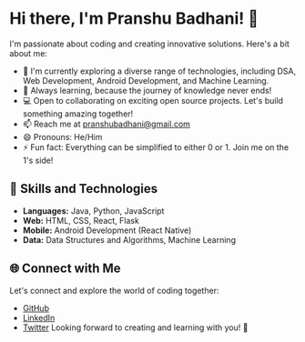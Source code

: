 # Hi there, I'm Pranshu Badhani! 👋

I'm passionate about coding and creating innovative solutions. Here's a bit about me:

- 🔭 I'm currently exploring a diverse range of technologies, including DSA, Web Development, Android Development, and Machine Learning.
- 🌱 Always learning, because the journey of knowledge never ends!
- 💻 Open to collaborating on exciting open source projects. Let's build something amazing together!
- 📫 Reach me at [pranshubadhani@gmail.com](mailto:pranshubadhani@gmail.com)
- 😄 Pronouns: He/Him
- ⚡ Fun fact: Everything can be simplified to either 0 or 1. Join me on the 1's side!

## 🚀 Skills and Technologies

- **Languages:** Java, Python, JavaScript
- **Web:** HTML, CSS, React, Flask
- **Mobile:** Android Development (React Native)
- **Data:** Data Structures and Algorithms, Machine Learning

<!---
## 🛠️ Projects

Here are some of the projects I've been working on:

- [Project 1](link-to-project1): Short description
- [Project 2](link-to-project2): Short description
- [Project 3](link-to-project3): Short description

Feel free to explore my repositories to find more interesting projects!
--->

## 🌐 Connect with Me

Let's connect and explore the world of coding together:

- [GitHub](https://github.com/pranshubadhani)
- [LinkedIn](https://www.linkedin.com/in/pranshubadhani)
- [Twitter](https://twitter.com/Pranshubadhani)
Looking forward to creating and learning with you! 🚀


<!---
pranshubadhani/pranshubadhani is a ✨ special ✨ repository because its `README.md` (this file) appears on your GitHub profile.
You can click the Preview link to take a look at your changes.
--->

